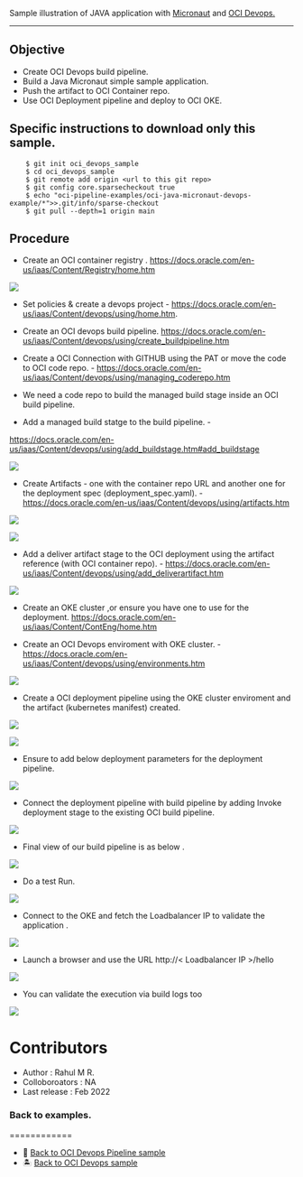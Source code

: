Sample illustration of JAVA application with [Micronaut](https://micronaut.io/) and [OCI Devops.](https://docs.oracle.com/en-us/iaas/Content/devops/using/home.htm)

------------


Objective 
---

- Create OCI Devops build pipeline.
- Build a Java Micronaut simple sample application.
- Push the artifact to OCI Container repo.
- Use OCI Deployment pipeline and deploy to OCI OKE.

Specific instructions to download only this sample.
---

```
    $ git init oci_devops_sample
    $ cd oci_devops_sample
    $ git remote add origin <url to this git repo>
    $ git config core.sparsecheckout true
    $ echo "oci-pipeline-examples/oci-java-micronaut-devops-example/*">>.git/info/sparse-checkout
    $ git pull --depth=1 origin main

```

Procedure
---

- Create an OCI container registry . https://docs.oracle.com/en-us/iaas/Content/Registry/home.htm 

![](images/ocirepo.png)

- Set policies & create a devops project - https://docs.oracle.com/en-us/iaas/Content/devops/using/home.htm.

- Create an OCI devops build pipeline. https://docs.oracle.com/en-us/iaas/Content/devops/using/create_buildpipeline.htm 

- Create a OCI Connection with GITHUB using the PAT or move the code to OCI code repo. - https://docs.oracle.com/en-us/iaas/Content/devops/using/managing_coderepo.htm 

- We need a code repo to build the managed build stage inside an OCI build pipeline.

- Add a managed build statge to the build pipeline. - 

https://docs.oracle.com/en-us/iaas/Content/devops/using/add_buildstage.htm#add_buildstage 

![](images/mbuildstage.png)

- Create Artifacts - one with the container repo URL and another one for the deployment spec (deployment_spec.yaml). - https://docs.oracle.com/en-us/iaas/Content/devops/using/artifacts.htm 

![](images/artifact1.png)

![](images/artifact2.png)

- Add a deliver artifact stage to the OCI deployment using the artifact reference (with OCI container repo). - https://docs.oracle.com/en-us/iaas/Content/devops/using/add_deliverartifact.htm 


![](images/deliverartifact.png)


- Create an OKE cluster ,or ensure you have one to use for the deployment. https://docs.oracle.com/en-us/iaas/Content/ContEng/home.htm 

- Create an OCI Devops enviroment with OKE cluster. - https://docs.oracle.com/en-us/iaas/Content/devops/using/environments.htm

![](images/environment.png)

- Create a OCI deployment pipeline  using the OKE cluster enviroment and the artifact (kubernetes manifest) created.

![](images/deployment1.png)

![](images/deployment2.png)

- Ensure to add below deployment parameters for the deployment pipeline.

![](images/buildparam.png)

- Connect the deployment pipeline with build pipeline by adding Invoke deployment stage to the existing OCI build pipeline.

![](images/invokedeploy.png)


- Final view of our build pipeline is as below .

![](images/buildpview.png)


- Do a test Run. 

![](images/buildtest.png)

- Connect to the OKE and fetch the Loadbalancer IP to validate the application .

![](images/kubectl.png)

- Launch a browser and use the URL http://< Loadbalancer IP >/hello


![](images/lb.png)

- You can validate the execution via build logs too 

![](images/buildlog1.png)

Contributors 
===========

- Author : Rahul M R.
- Colloboroators : NA
- Last release : Feb 2022


### Back to examples.
============

- 🍿 [Back to OCI Devops Pipeline sample](./../README.md)
- 🏝️ [Back to OCI Devops sample](./../../README.md)












